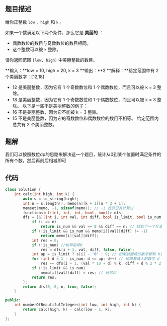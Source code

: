 # 
## 题目描述

给你正整数 `low` ，`high` 和 `k` 。

如果一个数满足以下两个条件，那么它是 **美丽的** ：

- 偶数数位的数目与奇数数位的数目相同。
- 这个整数可以被 `k` 整除。

请你返回范围 `[low, high]` 中美丽整数的数目。

**输入：**low = 10, high = 20, k = 3
**输出：**2
**解释：**给定范围中有 2 个美丽数字：[12,18]
- 12 是美丽整数，因为它有 1 个奇数数位和 1 个偶数数位，而且可以被 k = 3 整除。
- 18 是美丽整数，因为它有 1 个奇数数位和 1 个偶数数位，而且可以被 k = 3 整除。
以下是一些不是美丽整数的例子：
- 16 不是美丽整数，因为它不能被 k = 3 整除。
- 15 不是美丽整数，因为它的奇数数位和偶数数位的数目不相等。
给定范围内总共有 2 个美丽整数。

## 题解
我们可以按照数位dp的思路来解决这一个题目，统计从0到某个位置时满足条件的所有个数，然后再前后相减即可

## 代码
```cpp
class Solution {
    int calc(int high, int k) {
        auto s = to_string(high);
        int n = s.length(), memo[n][k + 1][n * 2 + 1];
        memset(memo, -1, sizeof(memo)); // -1 表示没有计算过
        function<int(int, int, int, bool, bool)> dfs;
        dfs = [&](int i, int val, int diff, bool is_limit, bool is_num) -> int {
            if (i == n)
                return is_num && val == 0 && diff == n; // 找到了一个合法数字
            if (!is_limit && is_num && memo[i][val][diff] != -1)
                return memo[i][val][diff];
            int res = 0;
            if (!is_num) //枚举前导0 
                res = dfs(i + 1, val, diff, false, false);
            int up = is_limit ? s[i] - '0' : 9; // 如果前面填的数字都和 high 的一样，那么这一位至多填数字 s[i]（否则就超过 high 啦）
            for (int d = 1 - is_num; d <= up; d++) // 枚举要填入的数字 d
                res += dfs(i + 1, (val * 10 + d) % k, diff + d % 2 * 2 - 1, is_limit && d == up, true);
            if (!is_limit && is_num)
                memo[i][val][diff] = res; // 记忆化
            return res;
        };
        return dfs(0, 0, n, true, false);
    }

public:
    int numberOfBeautifulIntegers(int low, int high, int k) {
        return calc(high, k) - calc(low - 1, k);
    }
};

```